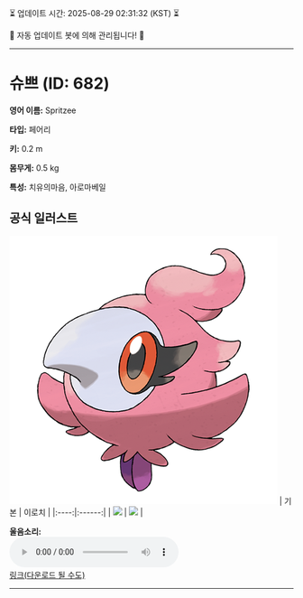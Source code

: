 
⏳ 업데이트 시간: 2025-08-29 02:31:32 (KST) ⏳

🤖 자동 업데이트 봇에 의해 관리됩니다! 🤖

---

# 슈쁘 (ID: 682)
**영어 이름:** Spritzee

**타입:** 페어리

**키:** 0.2 m

**몸무게:** 0.5 kg

**특성:** 치유의마음, 아로마베일

## 공식 일러스트
![](https://raw.githubusercontent.com/PokeAPI/sprites/master/sprites/pokemon/other/official-artwork/682.png)
| 기본 | 이로치 |
|:----:|:------:|
| <img src="http://play.pokemonshowdown.com/sprites/ani/spritzee.gif" width="200"> | <img src="http://play.pokemonshowdown.com/sprites/ani-shiny/spritzee.gif" width="200"> |

**울음소리:**<br><audio controls src="https://raw.githubusercontent.com/PokeAPI/cries/main/cries/pokemon/latest/682.ogg"></audio><br> [링크(다운로드 될 수도)](https://raw.githubusercontent.com/PokeAPI/cries/main/cries/pokemon/latest/682.ogg)


---
